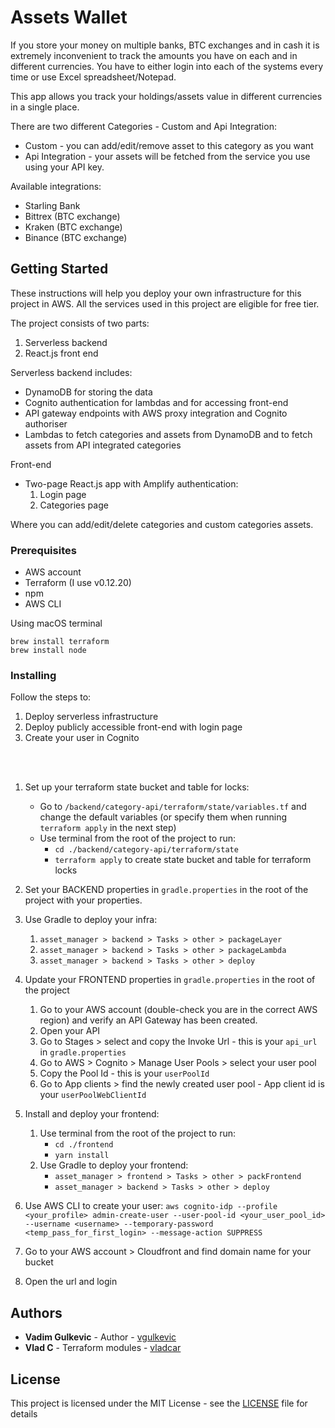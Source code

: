 # Assets Wallet

If you store your money on multiple banks, BTC exchanges and in cash it is extremely inconvenient to track the amounts you have on each and in different currencies. You have to either login into each of the systems every time or use Excel spreadsheet/Notepad. 

This app allows you track your holdings/assets value in different currencies in a single place.

There are two different Categories - Custom and Api Integration:
- Custom - you can add/edit/remove asset to this category as you want
- Api Integration - your assets will be fetched from the service you use using your API key. 

Available integrations: 
   - Starling Bank
   - Bittrex (BTC exchange)
   - Kraken (BTC exchange)
   - Binance (BTC exchange)

## Getting Started

These instructions will help you deploy your own infrastructure for this project in AWS. All the services used in this project are eligible for 
free tier. 

The project consists of two parts: 
1. Serverless backend
2. React.js front end

Serverless backend includes:
- DynamoDB for storing the data
- Cognito authentication for lambdas and for accessing front-end
- API gateway endpoints with AWS proxy integration and Cognito authoriser
- Lambdas to fetch categories and assets from DynamoDB and to fetch assets from API integrated categories

Front-end
- Two-page React.js app with Amplify authentication: 
    1. Login page 
    2. Categories page
    
Where you can add/edit/delete categories and custom categories assets.

### Prerequisites

- AWS account
- Terraform (I use v0.12.20)
- npm
- AWS CLI

Using macOS terminal
```
brew install terraform
brew install node
```

### Installing

Follow the steps to: 
1. Deploy serverless infrastructure
2. Deploy publicly accessible front-end with login page
3. Create your user in Cognito

<br/><br/>

1. Set up your terraform state bucket and table for locks:
    
    - Go to `/backend/category-api/terraform/state/variables.tf` and change the default variables (or specify them when running `terraform apply` in the next step)
    - Use terminal from the root of the project to run:
        - ```cd ./backend/category-api/terraform/state```
        - ```terraform apply``` to create state bucket and table for terraform locks
        
2. Set your BACKEND properties in `gradle.properties` in the root of the project with your properties.
3. Use Gradle to deploy your infra:
    1. `asset_manager > backend > Tasks > other > packageLayer`
    2. `asset_manager > backend > Tasks > other > packageLambda`
    3. `asset_manager > backend > Tasks > other > deploy` 
4. Update your FRONTEND properties in `gradle.properties` in the root of the project
    1. Go to your AWS account (double-check you are in the correct AWS region) and verify an API Gateway has been created. 
    2. Open your API
    3. Go to Stages > select <stage> and copy the Invoke Url - this is your `api_url` in `gradle.properties`
    4. Go to AWS > Cognito > Manage User Pools > select your user pool
    5. Copy the Pool Id - this is your `userPoolId`
    6. Go to App clients > find the newly created user pool - App client id is your `userPoolWebClientId` 
7. Install and deploy your frontend:
    1. Use terminal from the root of the project to run: 
        - ```cd ./frontend```
        - ```yarn install```
    2. Use Gradle to deploy your frontend:
        - `asset_manager > frontend > Tasks > other > packFrontend`
        - `asset_manager > backend > Tasks > other > deploy`
8. Use AWS CLI to create your user:
    ```aws cognito-idp --profile <your_profile> admin-create-user --user-pool-id <your_user_pool_id> --username <username> --temporary-password <temp_pass_for_first_login> --message-action SUPPRESS```
9. Go to your AWS account > Cloudfront and find domain name for your bucket
10. Open the url and login

## Authors

* **Vadim Gulkevic** - Author - [vgulkevic](https://github.com/vgulkevic)
* **Vlad C** - Terraform modules - [vladcar](https://github.com/vladcar)

## License

This project is licensed under the MIT License - see the [LICENSE](LICENSE) file for details
